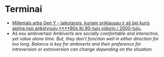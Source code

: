 # Terminai

* [Millenials arba  Gen Y - laikotarpis, kuriam priklausau ir aš bei kuris apima nuo ankstyvųjų ****80s iki 90-tųjų vidurio / 2000-tųjų.](https://www.wikiwand.com/en/Millennials)
* Aš esu ambivertas! _Ambiverts are socially comfortable and interactive, yet value alone time. But, they don’t function well in either direction for too long. Balance is key for ambiverts and their preference for introversion or extroversion can change depending on the situation._

